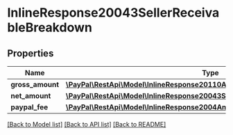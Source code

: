 # InlineResponse20043SellerReceivableBreakdown

## Properties
Name | Type | Description | Notes
------------ | ------------- | ------------- | -------------
**gross_amount** | [**\PayPal\RestApi\Model\InlineResponse20110Amount**](InlineResponse20110Amount.md) |  | [optional] 
**net_amount** | [**\PayPal\RestApi\Model\InlineResponse20043SellerReceivableBreakdownNetAmount**](InlineResponse20043SellerReceivableBreakdownNetAmount.md) |  | [optional] 
**paypal_fee** | [**\PayPal\RestApi\Model\InlineResponse2004AmountWithBreakdownFeeAmount**](InlineResponse2004AmountWithBreakdownFeeAmount.md) |  | [optional] 

[[Back to Model list]](../README.md#documentation-for-models) [[Back to API list]](../README.md#documentation-for-api-endpoints) [[Back to README]](../README.md)


